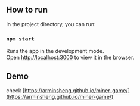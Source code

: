 ## How to run

In the project directory, you can run:

### `npm start`

Runs the app in the development mode.\
Open [http://localhost:3000](http://localhost:3000) to view it in the browser.

## Demo

check [https://arminsheng.github.io/miner-game/](https://arminsheng.github.io/miner-game/)
